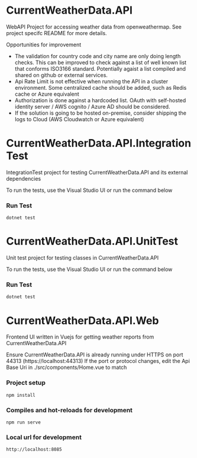 # CurrentWeatherData.API
WebAPI Project for accessing weather data from openweathermap.
See project specifc README for more details.

Opportunities for improvement
- The validation for country code and city name are only doing length checks. This can be improved to check against a list of well known list that conforms ISO3166 standard. Potentially agaist a list compiled and shared on github or external services.
- Api Rate Limit is not effective when running the API in a cluster environment. Some centralized cache should be added, such as Redis cache or Azure equivalent
- Authorization is done against a hardcoded list. OAuth with self-hosted identity server / AWS cognito / Azure AD should be considered.
- If the solution is going to be hosted on-premise, consider shipping the logs to Cloud (AWS Cloudwatch or Azure equivalent)

# CurrentWeatherData.API.IntegrationTest
IntegrationTest project for testing CurrentWeatherData.API and its external dependencies

To run the tests, use the Visual Studio UI or run the command below

### Run Test
```
dotnet test
```

# CurrentWeatherData.API.UnitTest
Unit test project for testing classes in CurrentWeatherData.API

To run the tests, use the Visual Studio UI or run the command below

### Run Test
```
dotnet test
```

# CurrentWeatherData.API.Web
Frontend UI written in Vuejs for getting weather reports from CurrentWeatherData.API

Ensure CurrentWeatherData.API is already running under HTTPS on port 44313 (https://localhost:44313) 
If the port or protocol changes, edit the Api Base Uri in ./src/components/Home.vue to match

### Project setup
```
npm install
```

### Compiles and hot-reloads for development
```
npm run serve
```

### Local url for development
```
http://localhost:8085
```

